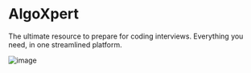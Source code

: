 # AlgoXpert
The ultimate resource to prepare for coding interviews. Everything you need, in one streamlined
platform.

![image](https://user-images.githubusercontent.com/59207688/133880664-36d65852-a1cd-4b63-ba24-a40c4d4bfa6c.png)
